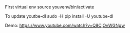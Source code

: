 First virtual env
source youvenv/bin/activate

To update youtbe-dl
 sudo -H pip install -U youtube-dl
 
 Demo: https://www.youtube.com/watch?v=Q8CjOvWGNgw

